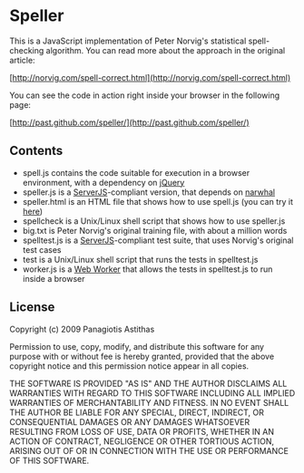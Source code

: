 Speller
=======

This is a JavaScript implementation of Peter Norvig's statistical spell-checking algorithm. You can read more about the approach in the original article:

[http://norvig.com/spell-correct.html](http://norvig.com/spell-correct.html)

You can see the code in action right inside your browser in the following page:

[http://past.github.com/speller/](http://past.github.com/speller/)

Contents
--------

* spell.js contains the code suitable for execution in a browser environment, with a dependency on [jQuery](http://jquery.com)
* speller.js is a [ServerJS](https://wiki.mozilla.org/ServerJS)-compliant version, that depends on [narwhal](http://narwhaljs.org/)
* speller.html is an HTML file that shows how to use spell.js (you can try it [here](http://past.github.com/speller/))
* spellcheck is a Unix/Linux shell script that shows how to use speller.js
* big.txt is Peter Norvig's original training file, with about a million words
* spelltest.js is a [ServerJS](https://wiki.mozilla.org/ServerJS)-compliant test suite, that uses Norvig's original test cases
* test is a Unix/Linux shell script that runs the tests in spelltest.js
* worker.js is a [Web Worker](http://www.whatwg.org/specs/web-workers/current-work/) that allows the tests in spelltest.js to run inside a browser

License
-------

Copyright (c) 2009 Panagiotis Astithas

Permission to use, copy, modify, and distribute this software for any
purpose with or without fee is hereby granted, provided that the above
copyright notice and this permission notice appear in all copies.

THE SOFTWARE IS PROVIDED "AS IS" AND THE AUTHOR DISCLAIMS ALL WARRANTIES
WITH REGARD TO THIS SOFTWARE INCLUDING ALL IMPLIED WARRANTIES OF
MERCHANTABILITY AND FITNESS. IN NO EVENT SHALL THE AUTHOR BE LIABLE FOR
ANY SPECIAL, DIRECT, INDIRECT, OR CONSEQUENTIAL DAMAGES OR ANY DAMAGES
WHATSOEVER RESULTING FROM LOSS OF USE, DATA OR PROFITS, WHETHER IN AN
ACTION OF CONTRACT, NEGLIGENCE OR OTHER TORTIOUS ACTION, ARISING OUT OF
OR IN CONNECTION WITH THE USE OR PERFORMANCE OF THIS SOFTWARE.
